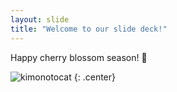 ```yaml
---
layout: slide
title: "Welcome to our slide deck!"
---
```


Happy cherry blossom season! :rose:

![kimonotocat](https://octodex.github.com/images/kimonotocat.png)
{: .center}
